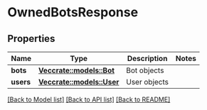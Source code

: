 # OwnedBotsResponse

## Properties

Name | Type | Description | Notes
------------ | ------------- | ------------- | -------------
**bots** | [**Vec<crate::models::Bot>**](Bot.md) | Bot objects | 
**users** | [**Vec<crate::models::User>**](User.md) | User objects | 

[[Back to Model list]](../README.md#documentation-for-models) [[Back to API list]](../README.md#documentation-for-api-endpoints) [[Back to README]](../README.md)



